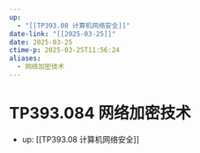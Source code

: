 ```yaml
---
up:
  - "[[TP393.08 计算机网络安全]]"
date-link: "[[2025-03-25]]"
date: 2025-03-25
ctime-p: 2025-03-25T11:56:24
aliases:
  - 网络加密技术
---
```


# TP393.084 网络加密技术

- up: [[TP393.08 计算机网络安全]]
